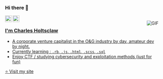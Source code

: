 ### Hi there 👋

<a href="https://www.linkedin.com/charles-holtsclaw">
  <img align="left" alt="Charles' Linkdein" width="22px" src="https://cdn.jsdelivr.net/npm/simple-icons@v3/icons/linkedin.svg" />
</a>
<a href="https://github.com/dezvolt">
  <img align="left" alt="Charles' Github" width="22px" src="https://cdn.jsdelivr.net/npm/simple-icons@v3/icons/github.svg" />
<br />
<img align="right" alt="GIF" src="https://media.giphy.com/media/13HgwGsXF0aiGY/giphy.gif" />

### I'm Charles Holtsclaw
- A corporate venture capitalist in the O&G industry by day, amateur dev by night. 
- Currently learning : `.rb`, `.js`, `.html`, `.scss`, `.sql`
- Enjoy CTF / studying cybersecurity and exploitation methods (just for fun)

⭐️ [Visit my site](https://dezvolt.github.io)
